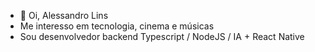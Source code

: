 - 👋 Oi, Alessandro Lins
- Me interesso em tecnologia, cinema e músicas
- Sou desenvolvedor backend Typescript / NodeJS / IA + React Native
